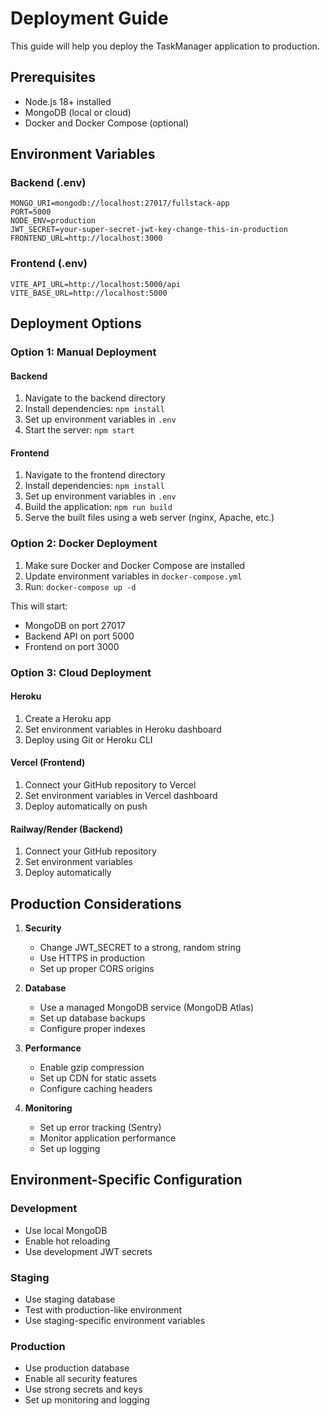# Deployment Guide

This guide will help you deploy the TaskManager application to production.

## Prerequisites

- Node.js 18+ installed
- MongoDB (local or cloud)
- Docker and Docker Compose (optional)

## Environment Variables

### Backend (.env)
```env
MONGO_URI=mongodb://localhost:27017/fullstack-app
PORT=5000
NODE_ENV=production
JWT_SECRET=your-super-secret-jwt-key-change-this-in-production
FRONTEND_URL=http://localhost:3000
```

### Frontend (.env)
```env
VITE_API_URL=http://localhost:5000/api
VITE_BASE_URL=http://localhost:5000
```

## Deployment Options

### Option 1: Manual Deployment

#### Backend
1. Navigate to the backend directory
2. Install dependencies: `npm install`
3. Set up environment variables in `.env`
4. Start the server: `npm start`

#### Frontend
1. Navigate to the frontend directory
2. Install dependencies: `npm install`
3. Set up environment variables in `.env`
4. Build the application: `npm run build`
5. Serve the built files using a web server (nginx, Apache, etc.)

### Option 2: Docker Deployment

1. Make sure Docker and Docker Compose are installed
2. Update environment variables in `docker-compose.yml`
3. Run: `docker-compose up -d`

This will start:
- MongoDB on port 27017
- Backend API on port 5000
- Frontend on port 3000

### Option 3: Cloud Deployment

#### Heroku
1. Create a Heroku app
2. Set environment variables in Heroku dashboard
3. Deploy using Git or Heroku CLI

#### Vercel (Frontend)
1. Connect your GitHub repository to Vercel
2. Set environment variables in Vercel dashboard
3. Deploy automatically on push

#### Railway/Render (Backend)
1. Connect your GitHub repository
2. Set environment variables
3. Deploy automatically

## Production Considerations

1. **Security**
   - Change JWT_SECRET to a strong, random string
   - Use HTTPS in production
   - Set up proper CORS origins

2. **Database**
   - Use a managed MongoDB service (MongoDB Atlas)
   - Set up database backups
   - Configure proper indexes

3. **Performance**
   - Enable gzip compression
   - Set up CDN for static assets
   - Configure caching headers

4. **Monitoring**
   - Set up error tracking (Sentry)
   - Monitor application performance
   - Set up logging

## Environment-Specific Configuration

### Development
- Use local MongoDB
- Enable hot reloading
- Use development JWT secrets

### Staging
- Use staging database
- Test with production-like environment
- Use staging-specific environment variables

### Production
- Use production database
- Enable all security features
- Use strong secrets and keys
- Set up monitoring and logging
